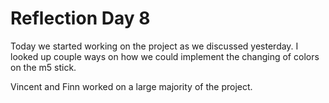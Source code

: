# Reflection Day 8

Today we started working on the project as we discussed yesterday. I looked up couple ways on how we could implement the changing of colors on the m5 stick. 

Vincent and Finn worked on a large majority of the project.